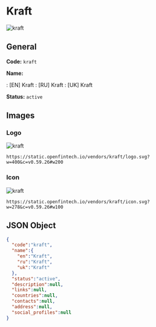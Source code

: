 
# Kraft 
![kraft](https://static.openfintech.io/vendors/kraft/logo.svg?w=400&c=v0.59.26#w200)  

## General 
 
**Code:** `kraft` 
 
**Name:** 
 
:	[EN] Kraft 
:	[RU] Kraft 
:	[UK] Kraft 
 
**Status:** `active` 
 

## Images 

### Logo 
 
![kraft](https://static.openfintech.io/vendors/kraft/logo.svg?w=400&c=v0.59.26#w200)  

```
https://static.openfintech.io/vendors/kraft/logo.svg?w=400&c=v0.59.26#w200
```  

### Icon 
 
![kraft](https://static.openfintech.io/vendors/kraft/icon.svg?w=278&c=v0.59.26#w100)  

```
https://static.openfintech.io/vendors/kraft/icon.svg?w=278&c=v0.59.26#w100
```  

## JSON Object 

```json
{
  "code":"kraft",
  "name":{
    "en":"Kraft",
    "ru":"Kraft",
    "uk":"Kraft"
  },
  "status":"active",
  "description":null,
  "links":null,
  "countries":null,
  "contacts":null,
  "address":null,
  "social_profiles":null
}
```  
